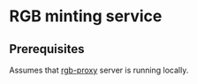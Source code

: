 # RGB minting service

## Prerequisites

Assumes that [rgb-proxy](https://github.com/RGB-Tools/rgb-proxy-server?tab=readme-ov-file) server is running locally.


